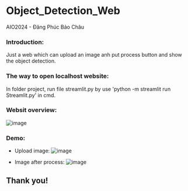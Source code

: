 # Object_Detection_Web
AIO2024 - Đăng Phúc Bảo Châu
### Introduction:
Just a web which can upload an image anh put process button and show the object detection.

### The way to open localhost website: 
In folder project, run file streamlit.py by use 'python -m streamlit run Streamlit.py' in cmd. 
### Websit overview:
![image](https://github.com/dangchau2111/Object_Detection_Web/assets/126049120/c87cc584-5c61-41b7-8e8f-ec8ecdeac933)

### Demo: 
- Upload image:
![image](https://github.com/dangchau2111/Object_Detection_Web/assets/126049120/781e38aa-ea35-48a6-8824-7aeb8b973a00)

- Image after process: 
![image](https://github.com/dangchau2111/Object_Detection_Web/assets/126049120/af785efa-95ab-4f75-921d-eda4e593c93c)

## Thank you!
  

